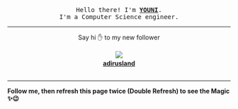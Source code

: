 
<p align='center'>
<samp>
Hello there! I'm <b><a rel='nofollow noopener noreferrer' target='_blank' href='https://github.com/abdelyouni'>YOUNI</a></b>.
<br>I'm a Computer Science engineer.
</samp>
</p>
<hr>
<p align='center'>
<span>Say hi ✋ to my new follower </span></br></br>
<img src='https://avatars0.githubusercontent.com/u/60726637?s=100&amp;v=4'><img src='https://maisonpizza.com/github/abdelyouni/1609906773_img.png' width='1' height='1'><b></br>
<a rel='nofollow noopener noreferrer' target='_blank' href='https://github.com/adirusland'>adirusland</a></b></br></br>
</p>
<hr>
<b>Follow me, then refresh this page twice (Double Refresh) to see the Magic ✨😉</b> 